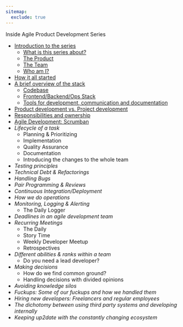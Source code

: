```yaml
---
sitemap:
  exclude: true
---
```


Inside Agile Product Development Series

- [Introduction to the series](/inside-agile-product-development-series/)
  - [What is this series about?](/inside-agile-product-development-series/#what-is-this-series-about)
  - [The Product](/inside-agile-product-development-series/#the-product)
  - [The Team](/inside-agile-product-development-series/#the-team)
  - [Who am I?](/inside-agile-product-development-series/#who-am-i)
- [How it all started](./01-how-it-all-started/)
- [A brief overview of the stack](./02-brief-overview-stack/)
  - [Codebase](./02-brief-overview-stack/#codebase)
  - [Frontend/Backend/Ops Stack](./02-brief-overview-stack/#frontend-backend-ops)
  - [Tools for development, communication and documentation](./02-brief-overview-stack/#tools-for-development-communication-and-documentation)
- [Product development vs. Project development](./03-product-development-vs-project-development/)
- [Responsibilities and ownership](./04-responsibilities-ownership/)
- [Agile Development: Scrumban](./05-agile-development-scrumban/)
- _Lifecycle of a task_
  - Planning & Prioritizing
  - Implementation
  - Quality Assurance
  - Documentation
  - Introducing the changes to the whole team
- _Testing principles_
- _Technical Debt & Refactorings_
- _Handling Bugs_
- _Pair Programming & Reviews_
- _Continuous Integration/Deployment_
- _How we do operations_
- _Monitoring, Logging & Alerting_
  - The Daily Logger
- _Deadlines in an agile development team_
- _Recurring Meetings_
  - The Daily
  - Story Time
  - Weekly Developer Meetup
  - Retrospectives
- _Different abilities & ranks within a team_
  - Do you need a lead developer?
- _Making decisions_
  - How do we find common ground?
  - Handling decisions with divided opinions
- _Avoiding knowledge silos_
- _Fuckups: Some of our fuckups and how we handled them_
- _Hiring new developers: Freelancers and regular employees_
- _The dichotomy between using third party systems and developing internally_
- _Keeping up2date with the constantly changing ecosystem_
